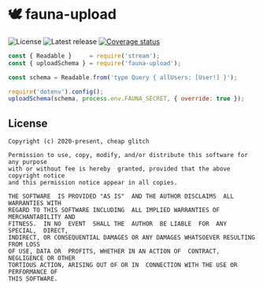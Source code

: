# 🕊️ fauna-upload

![License](https://badgen.net/github/license/cheap-glitch/fauna-upload?color=green)
![Latest release](https://badgen.net/github/release/cheap-glitch/fauna-upload?color=green)
[![Coverage status](https://coveralls.io/repos/github/cheap-glitch/fauna-upload/badge.svg?branch=main)](https://coveralls.io/github/cheap-glitch/fauna-upload?branch=main)

```javascript
const { Readable }     = require('stream');
const { uploadSchema } = require('fauna-upload');

const schema = Readable.from('type Query { allUsers: [User!] }');

require('dotenv').config();
uploadSchema(schema, process.env.FAUNA_SECRET, { override: true });
```

## License
```text
Copyright (c) 2020-present, cheap glitch

Permission to use, copy, modify, and/or distribute this software for any purpose
with or without fee is hereby  granted, provided that the above copyright notice
and this permission notice appear in all copies.

THE SOFTWARE  IS PROVIDED "AS IS"  AND THE AUTHOR DISCLAIMS  ALL WARRANTIES WITH
REGARD TO THIS SOFTWARE INCLUDING  ALL IMPLIED WARRANTIES OF MERCHANTABILITY AND
FITNESS.  IN NO  EVENT  SHALL THE  AUTHOR  BE LIABLE  FOR  ANY SPECIAL,  DIRECT,
INDIRECT, OR CONSEQUENTIAL DAMAGES OR ANY DAMAGES WHATSOEVER RESULTING FROM LOSS
OF USE, DATA OR  PROFITS, WHETHER IN AN ACTION OF  CONTRACT, NEGLIGENCE OR OTHER
TORTIOUS ACTION, ARISING OUT OF OR IN  CONNECTION WITH THE USE OR PERFORMANCE OF
THIS SOFTWARE.
```
